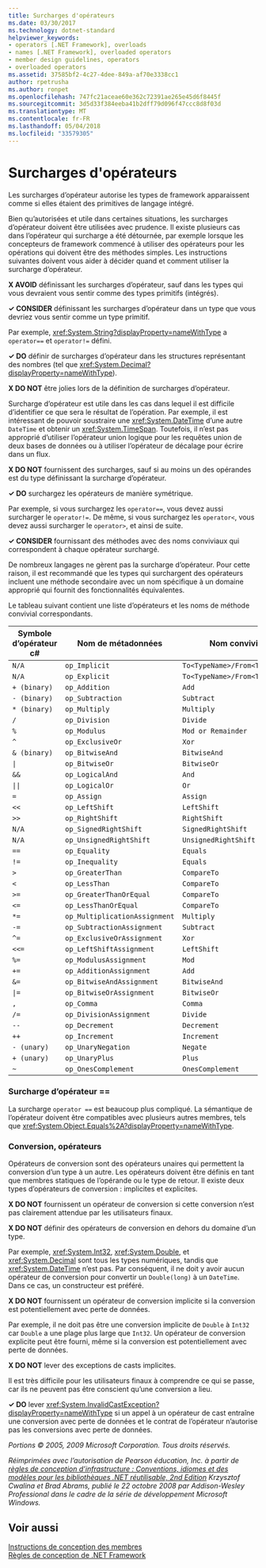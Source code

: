 ```yaml
---
title: Surcharges d'opérateurs
ms.date: 03/30/2017
ms.technology: dotnet-standard
helpviewer_keywords:
- operators [.NET Framework], overloads
- names [.NET Framework], overloaded operators
- member design guidelines, operators
- overloaded operators
ms.assetid: 37585bf2-4c27-4dee-849a-af70e3338cc1
author: rpetrusha
ms.author: ronpet
ms.openlocfilehash: 747fc21aceae60e362c72391ae265e45d6f8445f
ms.sourcegitcommit: 3d5d33f384eeba41b2dff79d096f47ccc8d8f03d
ms.translationtype: MT
ms.contentlocale: fr-FR
ms.lasthandoff: 05/04/2018
ms.locfileid: "33579305"
---
```

# <a name="operator-overloads"></a>Surcharges d'opérateurs
Les surcharges d’opérateur autorise les types de framework apparaissent comme si elles étaient des primitives de langage intégré.  
  
 Bien qu’autorisées et utile dans certaines situations, les surcharges d’opérateur doivent être utilisées avec prudence. Il existe plusieurs cas dans l’opérateur qui surcharge a été détournée, par exemple lorsque les concepteurs de framework commencé à utiliser des opérateurs pour les opérations qui doivent être des méthodes simples. Les instructions suivantes doivent vous aider à décider quand et comment utiliser la surcharge d’opérateur.  
  
 **X AVOID** définissant les surcharges d’opérateur, sauf dans les types qui vous devraient vous sentir comme des types primitifs (intégrés).  
  
 **✓ CONSIDER** définissant les surcharges d’opérateur dans un type que vous devriez vous sentir comme un type primitif.  
  
 Par exemple, <xref:System.String?displayProperty=nameWithType> a `operator==` et `operator!=` défini.  
  
 **✓ DO** définir de surcharges d’opérateur dans les structures représentant des nombres (tel que <xref:System.Decimal?displayProperty=nameWithType>).  
  
 **X DO NOT** être jolies lors de la définition de surcharges d’opérateur.  
  
 Surcharge d’opérateur est utile dans les cas dans lequel il est difficile d’identifier ce que sera le résultat de l’opération. Par exemple, il est intéressant de pouvoir soustraire une <xref:System.DateTime> d’une autre `DateTime` et obtenir un <xref:System.TimeSpan>. Toutefois, il n’est pas approprié d’utiliser l’opérateur union logique pour les requêtes union de deux bases de données ou à utiliser l’opérateur de décalage pour écrire dans un flux.  
  
 **X DO NOT** fournissent des surcharges, sauf si au moins un des opérandes est du type définissant la surcharge d’opérateur.  
  
 **✓ DO** surchargez les opérateurs de manière symétrique.  
  
 Par exemple, si vous surchargez les `operator==`, vous devez aussi surcharger le `operator!=`. De même, si vous surchargez les `operator<`, vous devez aussi surcharger le `operator>`, et ainsi de suite.  
  
 **✓ CONSIDER** fournissant des méthodes avec des noms conviviaux qui correspondent à chaque opérateur surchargé.  
  
 De nombreux langages ne gèrent pas la surcharge d’opérateur. Pour cette raison, il est recommandé que les types qui surchargent des opérateurs incluent une méthode secondaire avec un nom spécifique à un domaine approprié qui fournit des fonctionnalités équivalentes.  
  
 Le tableau suivant contient une liste d’opérateurs et les noms de méthode convivial correspondants.  
  
|Symbole d’opérateur c#|Nom de métadonnées|Nom convivial|  
|-------------------------|-------------------|-------------------|  
|`N/A`|`op_Implicit`|`To<TypeName>/From<TypeName>`|  
|`N/A`|`op_Explicit`|`To<TypeName>/From<TypeName>`|  
|`+ (binary)`|`op_Addition`|`Add`|  
|`- (binary)`|`op_Subtraction`|`Subtract`|  
|`* (binary)`|`op_Multiply`|`Multiply`|  
|`/`|`op_Division`|`Divide`|  
|`%`|`op_Modulus`|`Mod or Remainder`|  
|`^`|`op_ExclusiveOr`|`Xor`|  
|`& (binary)`|`op_BitwiseAnd`|`BitwiseAnd`|  
|<code>&#124;</code>|`op_BitwiseOr`|`BitwiseOr`|  
|`&&`|`op_LogicalAnd`|`And`|  
|<code>&#124;&#124;</code>|`op_LogicalOr`|`Or`|  
|`=`|`op_Assign`|`Assign`|  
|`<<`|`op_LeftShift`|`LeftShift`|  
|`>>`|`op_RightShift`|`RightShift`|  
|`N/A`|`op_SignedRightShift`|`SignedRightShift`|  
|`N/A`|`op_UnsignedRightShift`|`UnsignedRightShift`|  
|`==`|`op_Equality`|`Equals`|  
|`!=`|`op_Inequality`|`Equals`|  
|`>`|`op_GreaterThan`|`CompareTo`|  
|`<`|`op_LessThan`|`CompareTo`|  
|`>=`|`op_GreaterThanOrEqual`|`CompareTo`|  
|`<=`|`op_LessThanOrEqual`|`CompareTo`|  
|`*=`|`op_MultiplicationAssignment`|`Multiply`|  
|`-=`|`op_SubtractionAssignment`|`Subtract`|  
|`^=`|`op_ExclusiveOrAssignment`|`Xor`|  
|`<<=`|`op_LeftShiftAssignment`|`LeftShift`|  
|`%=`|`op_ModulusAssignment`|`Mod`|  
|`+=`|`op_AdditionAssignment`|`Add`|  
|`&=`|`op_BitwiseAndAssignment`|`BitwiseAnd`|  
|<code>&#124;=</code>|`op_BitwiseOrAssignment`|`BitwiseOr`|  
|`,`|`op_Comma`|`Comma`|  
|`/=`|`op_DivisionAssignment`|`Divide`|  
|`--`|`op_Decrement`|`Decrement`|  
|`++`|`op_Increment`|`Increment`|  
|`- (unary)`|`op_UnaryNegation`|`Negate`|  
|`+ (unary)`|`op_UnaryPlus`|`Plus`|  
|`~`|`op_OnesComplement`|`OnesComplement`|  
  
### <a name="overloading-operator-"></a>Surcharge d’opérateur ==  
 La surcharge `operator ==` est beaucoup plus compliqué. La sémantique de l’opérateur doivent être compatibles avec plusieurs autres membres, tels que <xref:System.Object.Equals%2A?displayProperty=nameWithType>.  
  
### <a name="conversion-operators"></a>Conversion, opérateurs  
 Opérateurs de conversion sont des opérateurs unaires qui permettent la conversion d’un type à un autre. Les opérateurs doivent être définis en tant que membres statiques de l’opérande ou le type de retour. Il existe deux types d’opérateurs de conversion : implicites et explicites.  
  
 **X DO NOT** fournissent un opérateur de conversion si cette conversion n’est pas clairement attendue par les utilisateurs finaux.  
  
 **X DO NOT** définir des opérateurs de conversion en dehors du domaine d’un type.  
  
 Par exemple, <xref:System.Int32>, <xref:System.Double>, et <xref:System.Decimal> sont tous les types numériques, tandis que <xref:System.DateTime> n’est pas. Par conséquent, il ne doit y avoir aucun opérateur de conversion pour convertir un `Double(long)` à un `DateTime`. Dans ce cas, un constructeur est préféré.  
  
 **X DO NOT** fournissent un opérateur de conversion implicite si la conversion est potentiellement avec perte de données.  
  
 Par exemple, il ne doit pas être une conversion implicite de `Double` à `Int32` car `Double` a une plage plus large que `Int32`. Un opérateur de conversion explicite peut être fourni, même si la conversion est potentiellement avec perte de données.  
  
 **X DO NOT** lever des exceptions de casts implicites.  
  
 Il est très difficile pour les utilisateurs finaux à comprendre ce qui se passe, car ils ne peuvent pas être conscient qu’une conversion a lieu.  
  
 **✓ DO** lever <xref:System.InvalidCastException?displayProperty=nameWithType> si un appel à un opérateur de cast entraîne une conversion avec perte de données et le contrat de l’opérateur n’autorise pas les conversions avec perte de données.  
  
 *Portions © 2005, 2009 Microsoft Corporation. Tous droits réservés.*  
  
 *Réimprimées avec l’autorisation de Pearson éducation, Inc. à partir de [règles de conception d’infrastructure : Conventions, idiomes et des modèles pour les bibliothèques .NET réutilisable, 2nd Edition](https://www.informit.com/store/framework-design-guidelines-conventions-idioms-and-9780321545619) Krzysztof Cwalina et Brad Abrams, publié le 22 octobre 2008 par Addison-Wesley Professional dans le cadre de la série de développement Microsoft Windows.*  
  
## <a name="see-also"></a>Voir aussi  
 [Instructions de conception des membres](../../../docs/standard/design-guidelines/member.md)  
 [Règles de conception de .NET Framework](../../../docs/standard/design-guidelines/index.md)
